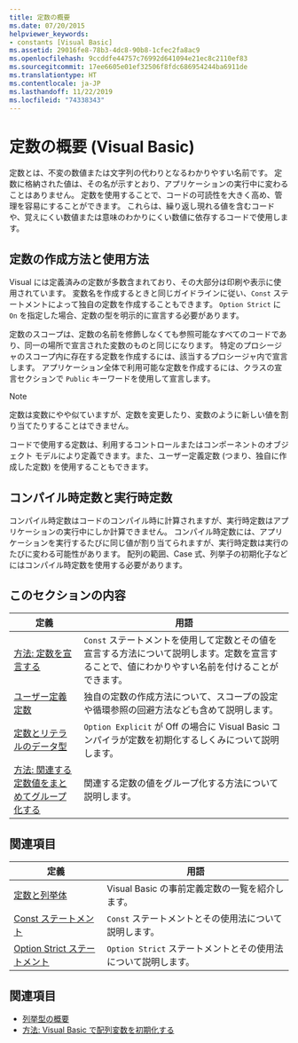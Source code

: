 ```yaml
---
title: 定数の概要
ms.date: 07/20/2015
helpviewer_keywords:
- constants [Visual Basic]
ms.assetid: 29016fe8-78b3-4dc8-90b8-1cfec2fa8ac9
ms.openlocfilehash: 9ccddfe44757c76992d641094e21ec8c2110ef83
ms.sourcegitcommit: 17ee6605e01ef32506f8fdc686954244ba6911de
ms.translationtype: HT
ms.contentlocale: ja-JP
ms.lasthandoff: 11/22/2019
ms.locfileid: "74338343"
---
```

# <a name="constants-overview-visual-basic"></a>定数の概要 (Visual Basic)
定数とは、不変の数値または文字列の代わりとなるわかりやすい名前です。 定数に格納された値は、その名が示すとおり、アプリケーションの実行中に変わることはありません。 定数を使用することで、コードの可読性を大きく高め、管理を容易にすることができます。 これらは、繰り返し現れる値を含むコードや、覚えにくい数値または意味のわかりにくい数値に依存するコードで使用します。  
  
## <a name="how-to-create-and-use-constants"></a>定数の作成方法と使用方法  
 Visual には定義済みの定数が多数含まれており、その大部分は印刷や表示に使用されています。 変数名を作成するときと同じガイドラインに従い、`Const` ステートメントによって独自の定数を作成することもできます。 `Option Strict` に `On` を指定した場合、定数の型を明示的に宣言する必要があります。  
  
 定数のスコープは、定数の名前を修飾しなくても参照可能なすべてのコードであり、同一の場所で宣言された変数のものと同じになります。 特定のプロシージャのスコープ内に存在する定数を作成するには、該当するプロシージャ内で宣言します。 アプリケーション全体で利用可能な定数を作成するには、クラスの宣言セクションで `Public` キーワードを使用して宣言します。  
  
> [!NOTE]
> 定数は変数にやや似ていますが、定数を変更したり、変数のように新しい値を割り当てたりすることはできません。  
  
 コードで使用する定数は、利用するコントロールまたはコンポーネントのオブジェクト モデルにより定義できます。また、ユーザー定義定数 (つまり、独自に作成した定数) を使用することもできます。  
  
## <a name="compile-time-and-run-time-constants"></a>コンパイル時定数と実行時定数  
 コンパイル時定数はコードのコンパイル時に計算されますが、実行時定数はアプリケーションの実行中にしか計算できません。 コンパイル時定数には、アプリケーションを実行するたびに同じ値が割り当てられますが、実行時定数は実行のたびに変わる可能性があります。 配列の範囲、Case 式、列挙子の初期化子などにはコンパイル時定数を使用する必要があります。  
  
## <a name="in-this-section"></a>このセクションの内容  
  
|定義|用語|  
|---|---|  
|[方法: 定数を宣言する](../../../../visual-basic/programming-guide/language-features/constants-enums/how-to-declare-a-constant.md)|`Const` ステートメントを使用して定数とその値を宣言する方法について説明します。定数を宣言することで、値にわかりやすい名前を付けることができます。|  
|[ユーザー定義定数](../../../../visual-basic/programming-guide/language-features/constants-enums/user-defined-constants.md)|独自の定数の作成方法について、スコープの設定や循環参照の回避方法なども含めて説明します。|  
|[定数とリテラルのデータ型](../../../../visual-basic/programming-guide/language-features/constants-enums/constant-and-literal-data-types.md)|`Option Explicit` が Off の場合に Visual Basic コンパイラが定数を初期化するしくみについて説明します。|  
|[方法: 関連する定数値をまとめてグループ化する](../../../../visual-basic/programming-guide/language-features/constants-enums/how-to-group-related-constant-values-together.md)|関連する定数の値をグループ化する方法について説明します。|  
  
## <a name="reference"></a>関連項目  
  
|定義|用語|  
|---|---|  
|[定数と列挙体](../../../../visual-basic/language-reference/constants-and-enumerations.md)|Visual Basic の事前定義定数の一覧を紹介します。|  
|[Const ステートメント](../../../../visual-basic/language-reference/statements/const-statement.md)|`Const` ステートメントとその使用法について説明します。|  
|[Option Strict ステートメント](../../../../visual-basic/language-reference/statements/option-strict-statement.md)|`Option Strict` ステートメントとその使用法について説明します。|  
  
## <a name="see-also"></a>関連項目

- [列挙型の概要](../../../../visual-basic/programming-guide/language-features/constants-enums/enumerations-overview.md)
- [方法: Visual Basic で配列変数を初期化する](../../../../visual-basic/programming-guide/language-features/arrays/how-to-initialize-an-array-variable.md)
